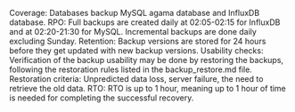 Coverage: Databases backup MySQL agama database and InfluxDB database.
RPO: Full backups are created daily at 02:05-02:15 for InfluxDB and at 02:20-21:30 for MySQL. Incremental backups are done daily excluding Sunday.
Retention: Backup versions are stored for 24 hours before they get updated with new backup versions.
Usability checks: Verification of the backup usability may be done by restoring the backups, following the restoration rules listed in the backup_restore.md file.
Restoration criteria: Unpredicted data loss, server failure, the need to retrieve the old data.
RTO: RTO is up to 1 hour, meaning up to 1 hour of time is needed for completing the successful recovery.
